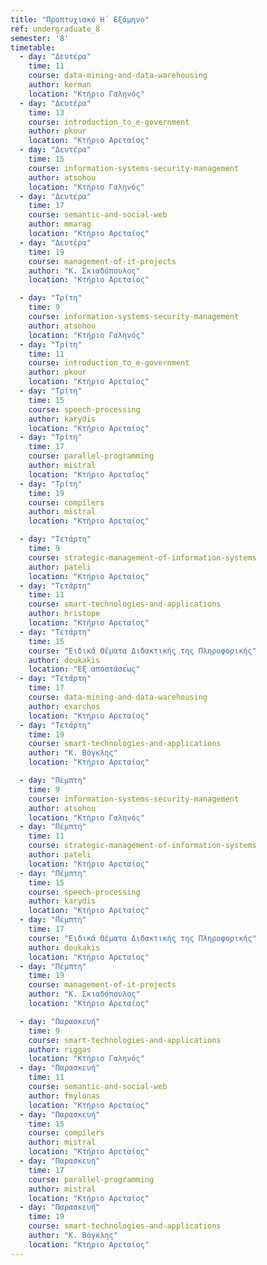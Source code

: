 ```yaml
---
title: "Προπτυχιακό Η΄ Εξάμηνο"
ref: undergraduate_8
semester: '8'
timetable:
  - day: "Δευτέρα"
    time: 11
    course: data-mining-and-data-warehousing
    author: kerman
    location: "Κτήριο Γαληνός"
  - day: "Δευτέρα"
    time: 13
    course: introduction_to_e-government
    author: pkour
    location: "Κτήριο Αρεταίος"
  - day: "Δευτέρα"
    time: 15
    course: information-systems-security-management
    author: atsohou
    location: "Κτήριο Γαληνός"
  - day: "Δευτέρα"
    time: 17
    course: semantic-and-social-web
    author: mmarag
    location: "Κτήριο Αρεταίος"
  - day: "Δευτέρα"
    time: 19
    course: management-of-it-projects
    author: "Κ. Σκιαδόπουλος"
    location: "Κτήριο Αρεταίος"

  - day: "Τρίτη"
    time: 9
    course: information-systems-security-management
    author: atsohou
    location: "Κτήριο Γαληνός"
  - day: "Τρίτη"
    time: 11
    course: introduction_to_e-government
    author: pkour
    location: "Κτήριο Αρεταίος"
  - day: "Τρίτη"
    time: 15
    course: speech-processing
    author: karydis
    location: "Κτήριο Αρεταίος"
  - day: "Τρίτη"
    time: 17
    course: parallel-programming
    author: mistral
    location: "Κτήριο Αρεταίος"
  - day: "Τρίτη"
    time: 19
    course: compilers
    author: mistral
    location: "Κτήριο Αρεταίος"

  - day: "Τετάρτη"
    time: 9
    course: strategic-management-of-information-systems
    author: pateli
    location: "Κτήριο Αρεταίος"
  - day: "Τετάρτη"
    time: 11
    course: smart-technologies-and-applications
    author: hristope
    location: "Κτήριο Αρεταίος"
  - day: "Τετάρτη"
    time: 15
    course: "Ειδικά Θέματα Διδακτικής της Πληροφορικής"
    author: doukakis
    location: "Εξ αποστάσεως"
  - day: "Τετάρτη"
    time: 17
    course: data-mining-and-data-warehousing
    author: exarchos
    location: "Κτήριο Αρεταίος"
  - day: "Τετάρτη"
    time: 19
    course: smart-technologies-and-applications
    author: "Κ. Βόγκλης"
    location: "Κτήριο Αρεταίος"

  - day: "Πέμπτη"
    time: 9
    course: information-systems-security-management
    author: atsohou
    location: "Κτήριο Γαληνός"
  - day: "Πέμπτη"
    time: 11
    course: strategic-management-of-information-systems
    author: pateli
    location: "Κτήριο Αρεταίος"
  - day: "Πέμπτη"
    time: 15
    course: speech-processing
    author: karydis
    location: "Κτήριο Αρεταίος"
  - day: "Πέμπτη"
    time: 17
    course: "Ειδικά Θέματα Διδακτικής της Πληροφορικής"
    author: doukakis
    location: "Κτήριο Αρεταίος"
  - day: "Πέμπτη"
    time: 19
    course: management-of-it-projects
    author: "Κ. Σκιαδόπουλος"
    location: "Κτήριο Αρεταίος"

  - day: "Παρασκευή"
    time: 9
    course: smart-technologies-and-applications
    author: riggas
    location: "Κτήριο Γαληνός"
  - day: "Παρασκευή"
    time: 11
    course: semantic-and-social-web
    author: fmylonas
    location: "Κτήριο Αρεταίος"
  - day: "Παρασκευή"
    time: 15
    course: compilers
    author: mistral
    location: "Κτήριο Αρεταίος"
  - day: "Παρασκευή"
    time: 17
    course: parallel-programming
    author: mistral
    location: "Κτήριο Αρεταίος"
  - day: "Παρασκευή"
    time: 19
    course: smart-technologies-and-applications
    author: "Κ. Βόγκλης"
    location: "Κτήριο Αρεταίος"
---
```

